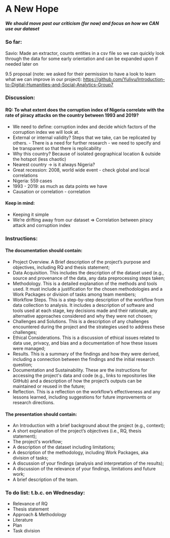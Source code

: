 # A New Hope

##### We should move past our criticism (for now) and focus on how we CAN use our dataset

### So far: 
Savio: Made an extractor, counts entities in a csv file so we can quickly look through the data for some early orientation and can be expanded upon if needed later on

9.5 proposal (note: we asked for their permission to have a look to learn what we can improve in our project): https://github.com/Yulivu/Introduction-to-Digital-Humanities-and-Social-Analytics-Group7 

### Discussion:
#### RQ: To what extent does the corruption index of Nigeria correlate with the rate of piracy attacks on the country between 1993 and 2019? 
- We need to define: corruption index and decide which factors of the corruption index we will look at. 
- External or internal validity? Steps that we take, can be replicated by others. - There is a need for further research - we need to specify and be transparent so that there is replicability
- Why this country? Because of isolated geographical location & outside the hotspot (less chaotic)
- Nearest country -> is it always Nigeria? 
- Great recession: 2008, world wide event - check global and local correlations 
- Nigeria: 559 cases
- 1993 - 2019: as much as data points we have 
- Causation or correlation - correlation

#### Keep in mind:
- Keeping it simple
- We’re drifting away from our dataset
=> Correlation between piracy attack and corruption index 


### Instructions: 
#### The documentation should contain:
- Project Overview. A Brief description of the project’s purpose and objectives, including RQ and thesis statement;
- Data Acquisition. This includes the description of the dataset used (e.g., source and provenance of the data, any data preprocessing steps taken;
- Methodology. This is a detailed explanation of the methods and tools used. It must include a justification for the chosen methodologies and a Work Packages or division of tasks among team members;
- Workflow Steps. This is a step-by-step description of the workflow from data collection to analysis. It includes a description of software and tools used at each stage, key decisions made and their rationale, any alternative approaches considered and why they were not chosen;
- Challenges and Solutions. This is a description of any challenges encountered during the project and the strategies used to address these challenges;
- Ethical Considerations. This is a discussion of ethical issues related to data use, privacy, and bias and a documentation of how these issues were managed;
- Results. This is a summary of the findings and how they were derived, including a connection between the findings and the initial research question;
- Documentation and Sustainability. These are the instructions for accessing the project's data and code (e.g., links to repositories like GitHub) and a description of how the project’s outputs can be maintained or reused in the future;
- Reflection. This is a reflection on the workflow’s effectiveness and any lessons learned, including suggestions for future improvements or research directions.


#### The presentation should contain:
- An Introduction with a brief background about the project (e.g., context);
- A short explanation of the project’s objectives (i.e., RQ, thesis statement);
- The project's workflow;
- A description of the dataset including limitations; 
- A description of the methodology, including Work Packages, aka division of tasks;
- A discussion of your findings (analysis and interpretation of the results);
- A discussion of the relevance of your findings, limitations and future work;
- A brief description of the team.

### To do list: t.b.c. on Wednesday:
- Relevance of RQ
- Thesis statement
- Approach & Methodology
- Literature 
- Plan
- Task division






